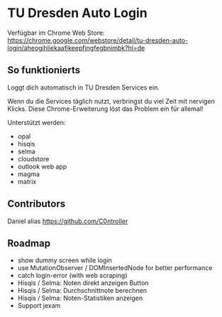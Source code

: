 # TU Dresden Auto Login
Verfügbar im Chrome Web Store: https://chrome.google.com/webstore/detail/tu-dresden-auto-login/aheogihliekaafikeepfjngfegbnimbk?hl=de

## So funktionierts
Loggt dich automatisch in TU Dresden Services ein.

Wenn du die Services täglich nutzt, verbringst du viel Zeit mit nervigen Klicks.
Diese Chrome-Erweiterung löst das Problem ein für allemal!

Unterstützt werden:
- opal
- hisqis
- selma
- cloudstore
- outlook web app
- magma
- matrix

## Contributors
Daniel alias https://github.com/C0ntroller

## Roadmap
- show dummy screen while login
- use MutationObserver / DOMInsertedNode for better performance
- catch login-error (with web scraping)
- Hisqis / Selma: Noten direkt anzeigen Button
- Hisqis / Selma: Durchschnittnote berechnen
- Hisqis / Selma: Noten-Statistiken anzeigen
- Support jexam
